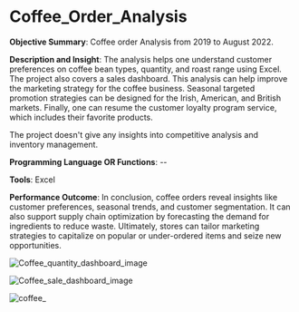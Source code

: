 # Coffee_Order_Analysis 
**Objective Summary**: Coffee order Analysis from 2019 to August 2022.


**Description and Insight**: The analysis helps one understand customer preferences on coffee bean types, quantity, and roast range using Excel. The project also covers a sales dashboard. This analysis can help improve the marketing strategy for the coffee business. Seasonal targeted promotion strategies can be designed for the Irish, American, and British markets. Finally, one can resume the customer loyalty program service, which includes their favorite products.


The project doesn't give any insights into competitive analysis and inventory management.


**Programming Language OR Functions**: --


**Tools**: Excel


**Performance Outcome**: In conclusion, coffee orders reveal insights like customer preferences, seasonal trends, and customer segmentation. It can also support supply chain optimization by forecasting the demand for ingredients to reduce waste. Ultimately, stores can tailor marketing strategies to capitalize on popular or under-ordered items and seize new opportunities.


![Coffee_quantity_dashboard_image](https://github.com/user-attachments/assets/f6464563-3a27-4de0-925c-99ff43ce6692)







![Coffee_sale_dashboard_image](https://github.com/user-attachments/assets/957e0dc0-f36b-41a8-bd1f-70c40469e814)






![coffee_](https://github.com/user-attachments/assets/cd8506ea-f703-41d8-9c0f-90d480c3883b)
